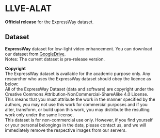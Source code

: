 # LLVE-ALAT
**Official release** for the ExpressWay dataset.
## Dataset
**ExpressWay** dataset for low-light video enhancement. You can download our dataset from [GoogleDrive](https://drive.google.com/file/d/1hGP0zDyont6veKMYr2TSLBYwwcBRoDwm/view?usp=sharing).   
Notes: The current dataset is pre-release version.

**Copyright**   
The ExpressWay dataset is available for the academic purpose only. Any researcher who uses the ExpressWay dataset should obey the licence as below:   
All of the ExpressWay Dataset (data and software) are copyright under the Creative Commons Attribution-NonCommercial-ShareAlike 4.0 License. This means that you must attribute the work in the manner specified by the authors, you may not use this work for commercial purposes and if you alter, transform, or build upon this work, you may distribute the resulting work only under the same license.   
This dataset is for non-commercial use only. However, if you find yourself or your personal belongings in the data, please contact us, and we will immediately remove the respective images from our servers.

